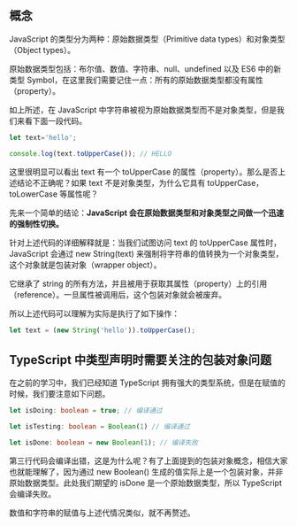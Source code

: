 ## 概念

JavaScript 的类型分为两种：原始数据类型（Primitive data types）和对象类型（Object types）。

原始数据类型包括：布尔值、数值、字符串、null、undefined 以及 ES6 中的新类型 Symbol，在这里我们需要记住一点：所有的原始数据类型都没有属性（property）。

如上所述，在 JavaScript 中字符串被视为原始数据类型而不是对象类型，但是我们来看下面一段代码。

```js
let text='hello';

console.log(text.toUpperCase()); // HELLO
```

这里很明显可以看出 text 有一个 toUpperCase 的属性（property）。那么是否上述结论不正确呢？如果 text 不是对象类型，为什么它具有 toUpperCase，toLowerCase 等属性呢？

先来一个简单的结论：**JavaScript 会在原始数据类型和对象类型之间做一个迅速的强制性切换。**

针对上述代码的详细解释就是：当我们试图访问 text 的 toUpperCase 属性时，JavaScript 会通过 new String(text) 来强制将字符串的值转换为一个对象类型，这个对象就是包装对象（wrapper object）。

它继承了 string 的所有方法，并且被用于获取其属性（property）上的引用（reference）。一旦属性被调用后，这个包装对象就会被废弃。

所以上述代码可以理解为实际是执行了如下操作：

```js
let text = (new String('hello')).toUpperCase();
```

## TypeScript 中类型声明时需要关注的包装对象问题

在之前的学习中，我们已经知道 TypeScript 拥有强大的类型系统，但是在赋值的时候，我们要注意如下问题。

```ts
let isDoing: boolean = true; // 编译通过

let isTesting: boolean = Boolean(1) // 编译通过

let isDone: boolean = new Boolean(1); // 编译失败  
```

第三行代码会编译出错，这是为什么呢？有了上面提到的包装对象概念，相信大家也就能理解了，因为通过 new Boolean() 生成的值实际上是一个包装对象，并非原始数据类型。此处我们期望的 isDone 是一个原始数据类型，所以 TypeScript 会编译失败。

数值和字符串的赋值与上述代情况类似，就不再赘述。